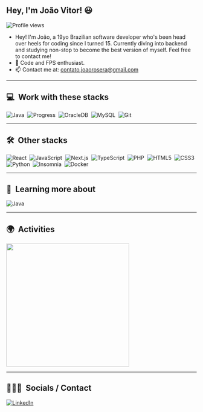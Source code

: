 ## Hey, I'm João Vitor! 😃

<p align="left">
  <img src="https://komarev.com/ghpvc/?username=joaorosera&color=blue" alt="Profile views" />
</p>

- Hey! I'm João, a 19yo Brazilian software developer who's been head over heels for coding since I turned 15. Currently diving into backend and studying non-stop to become the best version of myself. Feel free to contact me!
- 🌱 Code and FPS enthusiast.
- 📫 Contact me at: contato.joaorosera@gmail.com

---

## 💻 &nbsp;Work with these stacks

![Java](https://img.shields.io/badge/-Java-05122A?style=flat&logo=openjdk)&nbsp;
![Progress](https://img.shields.io/badge/-Progress-05122A?style=flat&logo=progress)&nbsp;
![OracleDB](https://img.shields.io/badge/-OracleDB-05122A?style=flat&logo=oracle)&nbsp;
![MySQL](https://img.shields.io/badge/-MySQL-05122A?style=flat&logo=mysql)&nbsp;
![Git](https://img.shields.io/badge/-Git-05122A?style=flat&logo=git)

---

## 🛠 &nbsp;Other stacks

![React](https://img.shields.io/badge/-React-05122A?style=flat&logo=react)&nbsp;
![JavaScript](https://img.shields.io/badge/-JavaScript-05122A?style=flat&logo=javascript)&nbsp;
![Next.js](https://img.shields.io/badge/-Next.js-05122A?style=flat&logo=next.js)&nbsp;
![TypeScript](https://img.shields.io/badge/-TypeScript-05122A?style=flat&logo=typescript)&nbsp;
![PHP](https://img.shields.io/badge/-PHP-05122A?style=flat&logo=php)&nbsp;
![HTML5](https://img.shields.io/badge/-HTML5-05122A?style=flat&logo=html5)&nbsp;
![CSS3](https://img.shields.io/badge/-CSS3-05122A?style=flat&logo=css3)&nbsp;
![Python](https://img.shields.io/badge/-Python-05122A?style=flat&logo=python)&nbsp;
![Insomnia](https://img.shields.io/badge/-Insomnia-05122A?style=flat&logo=insomnia)&nbsp;
![Docker](https://img.shields.io/badge/-Docker-05122A?style=flat&logo=docker)

---

## 📔 &nbsp;Learning more about

![Java](https://img.shields.io/badge/-Java-05122A?style=flat&logo=openjdk)

---

## 🌍 &nbsp;Activities

<p align="left">
  <img width=325 src="https://github-readme-stats.vercel.app/api/top-langs/?username=joaorosera&hide=c%23,powershell,Mathematica,Ruby,Objective-C,Objective-C%2b%2b,Cuda&title_color=61dafb&text_color=ffffff&icon_color=61dafb&bg_color=20232a&langs_count=8&layout=compact&border_color=61dafb&hide_border=true" />
</p>

---

## 👩🏽‍💻 &nbsp;Socials / Contact

<p align="left">
  <a href="https://www.linkedin.com/in/jo%C3%A3o-vitor-rosera-26491a364/" target="_blank">
    <img align="center" src="https://img.shields.io/badge/-João%20Vitor%20Rosera-05122A?style=flat&logo=linkedin" alt="LinkedIn" />
  </a>
</p>
